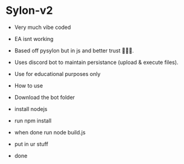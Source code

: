 # Sylon-v2
- Very much vibe coded
- EA isnt working
- Based off pysylon but in js and better trust 💯💯💯.
- Uses discord bot to maintain persistance (upload & execute files).
- Use for educational purposes only

- How to use
- Download the bot folder
- install nodejs
- run npm install
- when done run node build.js
- put in ur stuff
- done
